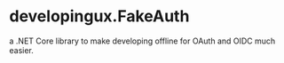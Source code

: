 # developingux.FakeAuth
a .NET Core library to make developing offline for OAuth and OIDC much easier. 

